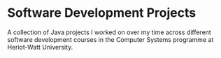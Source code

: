 # Software Development Projects
 A collection of Java projects I worked on over my time across different software development courses in the Computer Systems programme at Heriot-Watt University.
